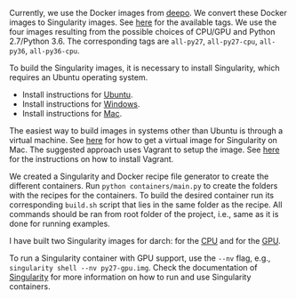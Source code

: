 
Currently, we use the Docker images from [deepo](https://github.com/ufoym/deepo).
We convert these Docker images to Singularity images.
See [here](https://github.com/ufoym/deepo#tags) for the available
tags.
We use the four images resulting from the possible choices of CPU/GPU and
Python 2.7/Python 3.6.
The corresponding tags are `all-py27`, `all-py27-cpu`, `all-py36`, `all-py36-cpu`.

To build the Singularity images, it is necessary to install Singularity, which
requires an Ubuntu operating system.
* Install instructions for [Ubuntu](http://singularity.lbl.gov/install-linux).
* Install instructions for [Windows](http://singularity.lbl.gov/install-windows).
* Install instructions for [Mac](http://singularity.lbl.gov/install-mac).

The easiest way to build images in systems other than Ubuntu is through a
virtual machine.
See [here](http://singularity.lbl.gov/install-mac#option-1-singularityware-vagrant-box)
for how to get a virtual image for Singularity on Mac.
The suggested approach uses Vagrant to setup the image.
See [here](https://www.vagrantup.com/docs/installation/)
for the instructions on how to install Vagrant.

We created a Singularity and Docker recipe file generator to create the different
containers. Run `python containers/main.py` to create the folders with the recipes
for the containers. To build the desired container run its corresponding `build.sh`
script that lies in the same folder as the recipe. All commands should
be ran from root folder of the project, i.e., same as it is done for running examples.

I have built two Singularity images for darch: for the
[CPU](https://www.cs.cmu.edu/~negrinho/darch/containers/darch-py27-cpu.img)
 and for the
[GPU](https://www.cs.cmu.edu/~negrinho/darch/containers/darch-py27-gpu.img).

To run a Singularity container with GPU support, use the `--nv` flag, e.g.,
`singularity shell --nv py27-gpu.img`.
Check the documentation of [Singularity](http://singularity.lbl.gov/docs-usage)
for more information on how to run and use Singularity containers.